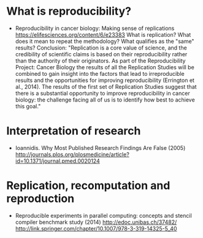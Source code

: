 # What is reproducibility?
- Reproducibility in cancer biology: Making sense of replications https://elifesciences.org/content/6/e23383 What is replication? What does it mean to repeat the methodology? What qualifies as the "same" results? Conclusion: "Replication is a core value of science, and the credibility of scientific claims is based on their reproducibility rather than the authority of their originators. As part of the Reproducibility Project: Cancer Biology the results of all the Replication Studies will be combined to gain insight into the factors that lead to irreproducible results and the opportunities for improving reproducibility (Errington et al., 2014). The results of the first set of Replication Studies suggest that there is a substantial opportunity to improve reproducibility in cancer biology: the challenge facing all of us is to identify how best to achieve this goal."

# Interpretation of research
- Ioannidis. Why Most Published Research Findings Are False (2005) http://journals.plos.org/plosmedicine/article?id=10.1371/journal.pmed.0020124

# Replication, recomputation and reproduction
- Reproducible experiments in parallel computing: concepts and stencil compiler benchmark study (2014) http://edoc.unibas.ch/37482/ http://link.springer.com/chapter/10.1007/978-3-319-14325-5_40
